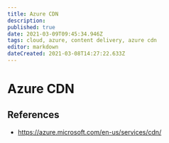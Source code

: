 ```yaml
---
title: Azure CDN
description: 
published: true
date: 2021-03-09T09:45:34.946Z
tags: cloud, azure, content delivery, azure cdn
editor: markdown
dateCreated: 2021-03-08T14:27:22.633Z
---
```


# Azure CDN
## References
- https://azure.microsoft.com/en-us/services/cdn/	